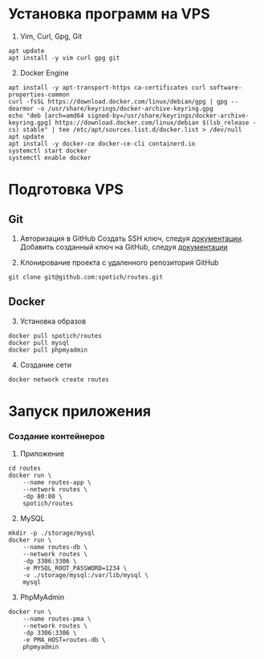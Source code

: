 # Установка программ на VPS

 1. Vim, Curl, Gpg, Git
``` shell
apt update
apt install -y vim curl gpg git
```

2. Docker Engine
``` shell
apt install -y apt-transport-https ca-certificates curl software-properties-common
curl -fsSL https://download.docker.com/linux/debian/gpg | gpg --dearmor -o /usr/share/keyrings/docker-archive-keyring.gpg
echo "deb [arch=amd64 signed-by=/usr/share/keyrings/docker-archive-keyring.gpg] https://download.docker.com/linux/debian $(lsb_release -cs) stable" | tee /etc/apt/sources.list.d/docker.list > /dev/null
apt update
apt install -y docker-ce docker-ce-cli containerd.io
systemctl start docker
systemctl enable docker
```


# Подготовка VPS

## Git
1. Авторизация в GitHub
Создать SSH ключ, следуя [документации](https://docs.github.com/en/authentication/connecting-to-github-with-ssh/generating-a-new-ssh-key-and-adding-it-to-the-ssh-agent). Добавить созданный ключ на GitHub, следуя [документации](https://docs.github.com/en/authentication/connecting-to-github-with-ssh/adding-a-new-ssh-key-to-your-github-account)

2. Клонирование проекта с удаленного репозитория GitHub
``` shell
git clone git@github.com:spotich/routes.git
```

## Docker
3. Установка образов
``` shell
docker pull spotich/routes
docker pull mysql
docker pull phpmyadmin
```

4. Создание сети
``` shell
docker network create routes
```


# Запуск приложения

### Создание контейнеров

1. Приложение
``` shell
cd routes
docker run \
    --name routes-app \
    --network routes \
    -dp 80:80 \
    spotich/routes
```

2. MySQL
``` shell
mkdir -p ./storage/mysql
docker run \
    --name routes-db \
    --network routes \
    -dp 3306:3306 \
    -e MYSQL_ROOT_PASSWORD=1234 \
    -v ./storage/mysql:/var/lib/mysql \
    mysql
```

3. PhpMyAdmin
``` shell
docker run \
    --name routes-pma \
    --network routes \
    -dp 3306:3306 \
    -e PMA_HOST=routes-db \
    phpmyadmin
```
